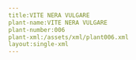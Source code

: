 ```yaml
---
title:VITE NERA VULGARE
plant-name:VITE NERA VULGARE
plant-number:006
plant-xml:/assets/xml/plant006.xml
layout:single-xml
---
```


